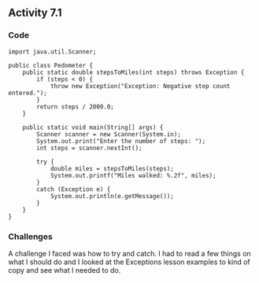 ## Activity 7.1
### Code
```
import java.util.Scanner;

public class Pedometer {
    public static double stepsToMiles(int steps) throws Exception {
        if (steps < 0) {
            throw new Exception("Exception: Negative step count entered.");
        }
        return steps / 2000.0;
    }

    public static void main(String[] args) {
        Scanner scanner = new Scanner(System.in);
        System.out.print("Enter the number of steps: ");
        int steps = scanner.nextInt();

        try {
            double miles = stepsToMiles(steps);
            System.out.printf("Miles walked: %.2f", miles);
        }
        catch (Exception e) {
            System.out.println(e.getMessage());
        }
    }
}
```
### Challenges
A challenge I faced was how to try and catch. I had to read a few things on what I should do and I looked at the Exceptions lesson examples to kind of copy and see what I needed to do.  
